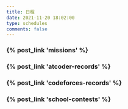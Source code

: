 ```yaml
---
title: 日程
date: 2021-11-20 18:02:00
type: schedules
comments: false
---
```


### {% post_link 'missions' %}

### {% post_link 'atcoder-records' %}

### {% post_link 'codeforces-records' %}

### {% post_link 'school-contests' %}

